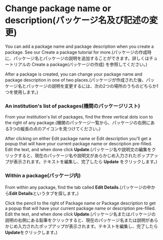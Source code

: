 # Change package name or description(パッケージ名及び記述の変更)

You can add a package name and package description when you create a package. See our Create a package tutorial for more.(パッケージの作成時に、パッケージ名とパッケージの説明を追加することができます。詳しくはチュートリアルの Create a package(パッケージの作成) を参照してください。)

After a package is created, you can change your package name and package description in one of two places.(パッケージが作成された後、パッケージ名とパッケージの説明を変更するには、次の2つの場所のうちのどちらか1つを使用します。)

### An institution's list of packages(機関のパッケージリスト)

From your institution's list of packages, find the three vertical dots icon to the right of any package.(機関のパッケージ一覧から、パッケージの右側にある3つの縦長の点のアイコンを見つけてください。)

After clicking on either Edit package name or Edit description you'll get a popup that will have your current package name or description pre-filled. Edit the text, and when done click **Update**.(パッケージ名や説明文の編集をクリックすると、現在のパッケージ名や説明文があらかじめ入力されたポップアップが表示されます。テキストを編集し、完了したら **Update** をクリックします。)

### Within a package(パッケージ内)

From within any package, find the tab called **Edit Details**.(パッケージの中から**Edit Details**というタブを探します。)

Click the pencil to the right of Package name or Package description to get a popup that will have your current package name or description pre-filled. Edit the text, and when done click **Update**.(パッケージ名またはパッケージの説明の右側にある鉛筆をクリックすると、現在のパッケージ名または説明があらかじめ入力されたポップアップが表示されます。テキストを編集し、完了したら**Update**をクリックします。)
